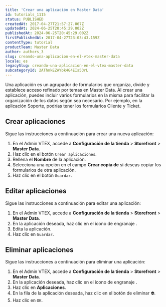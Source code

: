 ```yaml
---
title: 'Crear una aplicación en Master Data'
id: tutorials_1115
status: PUBLISHED
createdAt: 2017-04-27T21:57:27.067Z
updatedAt: 2024-06-25T20:45:29.002Z
publishedAt: 2024-06-25T20:45:29.002Z
firstPublishedAt: 2017-04-27T23:03:43.159Z
contentType: tutorial
productTeam: Master Data
author: authors_3
slug: creando-una-aplicacion-en-el-vtex-master-data
locale: es
legacySlug: creando-una-aplicacion-en-el-vtex-master-data
subcategoryId: 2AThnkEZAYbk4G4EIs53rL
---
```


Una aplicación es un agrupador de formularios que organiza, divide y establece acceso refinado por temas en Master Data. Al crear una aplicación, puedes incluir varios formularios en la misma para facilitar la organización de los datos según sea necesario. Por ejemplo, en la aplicación Soporte, podrías tener los formularios Cliente y Ticket.

## Crear aplicaciones

Sigue las instrucciones a continuación para crear una nueva aplicación:

1. En el Admin VTEX, accede a **Configuración de la tienda** > **Storefront** > **Master Data**.
2. Haz clic en el botón `Crear aplicaciones`.
4. Rellena el **Nombre** de la aplicación.
5. Selecciona una opción en el campo **Crear copia de** si deseas copiar los formularios de otra aplicación.
6. Haz clic en el botón `Guardar`.

## Editar aplicaciones

Sigue las instrucciones a continuación para editar una aplicación:

1. En el Admin VTEX, accede a **Configuración de la tienda** > **Storefront** > **Master Data**.
3. En la aplicación deseada, haz clic en el ícono de engranaje <i class="fas fa-cog"></i>.
4. Edita la aplicación.
5. Haz clic en `Guardar`.

## Eliminar aplicaciones

Sigue las instrucciones a continuación para eliminar una aplicación:

1. En el Admin VTEX, accede a **Configuración de la tienda** > **Storefront** > **Master Data**.
2. En la aplicación deseada, haz clic en el ícono de engranaje <i class="fas fa-cog"></i>.
4. Haz clic en **Aplicaciones**.
5. En la fila de la aplicación deseada, haz clic en el botón de eliminar ⛔.
6. Haz clic en `OK`.
